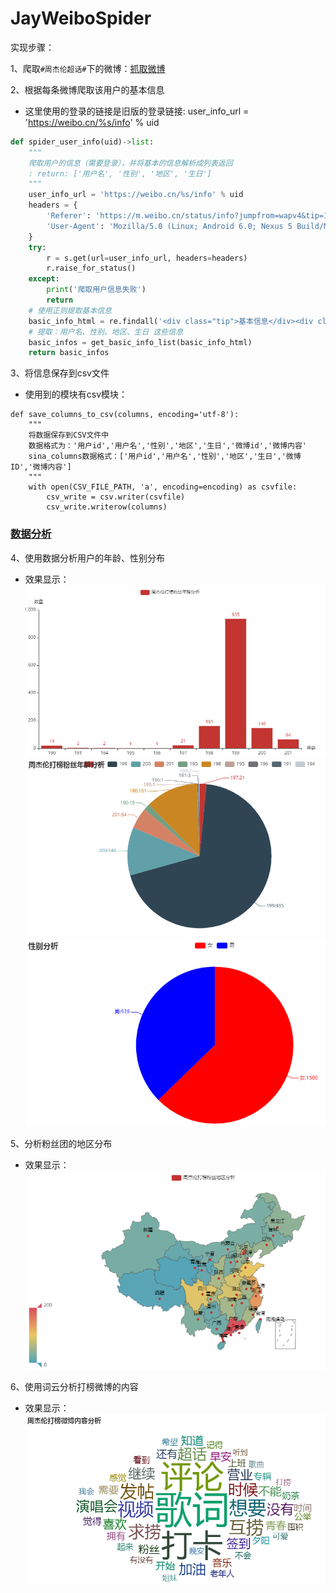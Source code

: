 # JayWeiboSpider

实现步骤：

1、爬取`#周杰伦超话#`下的微博：[抓取微博](JayWeiboSpider.py)

2、根据每条微博爬取该用户的基本信息
- 这里使用的登录的链接是旧版的登录链接: user_info_url = 'https://weibo.cn/%s/info' % uid

```py
def spider_user_info(uid)->list:
    """
    爬取用户的信息（需要登录），并将基本的信息解析成列表返回
    : return: ['用户名', '性别', '地区', '生日']
    """
    user_info_url = 'https://weibo.cn/%s/info' % uid
    headers = {
        'Referer': 'https://m.weibo.cn/status/info?jumpfrom=wapv4&tip=1',
        'User-Agent': 'Mozilla/5.0 (Linux; Android 6.0; Nexus 5 Build/MRA58N) AppleWebKit/537.36 (KHTML, like Gecko) Chrome/71.0.3578.98 Mobile Safari/537.36'
    }
    try:
        r = s.get(url=user_info_url, headers=headers)
        r.raise_for_status()
    except:
        print('爬取用户信息失败')
        return
    # 使用正则提取基本信息
    basic_info_html = re.findall('<div class="tip">基本信息</div><div class="c">(.*?)</div>', r.text)
    # 提取：用户名、性别、地区、生日 这些信息
    basic_infos = get_basic_info_list(basic_info_html)
    return basic_infos
```

3、将信息保存到csv文件
- 使用到的模块有csv模块：

```
def save_columns_to_csv(columns, encoding='utf-8'):
    """
    将数据保存到CSV文件中
    数据格式为：'用户id','用户名','性别','地区','生日','微博id','微博内容'
    sina_columns数据格式：['用户id','用户名','性别','地区','生日','微博ID','微博内容']
    """
    with open(CSV_FILE_PATH, 'a', encoding=encoding) as csvfile:
        csv_write = csv.writer(csvfile)
        csv_write.writerow(columns)
```

### [数据分析](DataAnalysis.py)

4、使用数据分析用户的年龄、性别分布
- 效果显示：
![](age_analysis2.png)
![](age_analysis.png)
![](gender_analysis.png)

5、分析粉丝团的地区分布
- 效果显示：
![](area_analysis.png)

6、使用词云分析打榜微博的内容
- 效果显示：
![](word_cloud.png)




